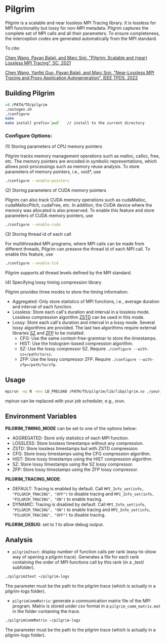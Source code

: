 # Pilgrim

Pilgrim is a scalable and near lossless MPI Tracing library.
It is lossless for MPI functionality but lossy for non-MPI metadata.
Pilgrim captures the complete set of MPI calls and all their parameters.
To ensure completeness, the interception codes are generated automatically from the MPI standard.

To cite:

[Chen Wang, Pavan Balaji, and Marc Snir. "Pilgrim: Scalable and (near) Lossless MPI Tracing", SC, 2021](https://dl.acm.org/doi/abs/10.1145/3458817.3476151)

[Chen Wang, Yanfei Guo, Pavan Balaji, and Marc Snir. "Near-Lossless MPI Tracing and Proxy Application Autogeneration", IEEE TPDS, 2022](https://ieeexplore.ieee.org/document/9925630)


## Building Pilgrim
```bash
cd /PATH/TO/pilgrim
./autogen.sh
./configure
make
make install prefix=`pwd`   // install to the current directory
```

### Configure Options:

(1) Storing parameters of CPU memory pointers

Pilgrim tracks memory management operations such as malloc, calloc, free, etc. 
The memory pointers are encoded in symbolic representations, which allows post-processings such as memory reuse analysis.
To store parameters of memory pointers, i.e., void*, use
```bash
./configure --enable-pointers
```

(2) Storing parameters of CUDA memory pointers

Pilgrim can also track CUDA memory operations such as cudaMalloc, cudaMallocPitch, cudaFree, etc.
In addition, the CUDA device where the memory was allocated is also preserved.
To enable this feature and store parameters of CUDA memory pointers, use
```bash
./configure --enable-cuda
```


(3) Storing thread id of each call

For multithreaded MPI programs, where MPI calls can be made from different threads, Pilgrim can preseve the thread id of each MPI call.
To enable this feature, use
```bash
./configure --enable-tid
```
Pilgrim supports all thread levels defined by the MPI standard.

(4) Specifying lossy timing compression library

Pilgrim provides three modes to store the timing information.
- Aggregated: Only store statistics of MPI functions, i.e., average duration and interval of each function.
- Lossless: Store each call's duration and interval in a lossless mode. Lossless compression algorithm [ZSTD](https://facebook.github.io/zstd/) can be used in this mode.
- Lossy: Store each call's duration and interval in a lossy mode. Several lossy algorithms are provided.
  The last two algorithms require external libraries [SZ](https://github.com/szcompressor/SZ) and [ZFP](https://github.com/szcompressor/SZ) to be installed.
  - CFG: Use the same context-free-grammar to store the timestamps.
  - HIST: Use the histogram-based compression algorithm.
  - SZ: Use the lossy compressor SZ. Require `./configure --with-sz=/path/to/sz`.
  - ZFP: Use the lossy compressor ZFP. Require `./configure --with-zfp=/path/to/zfp`.


## Usage
```bash
mpirun -np N -env LD_PRELOAD /PATH/TO/pilgrim/lib/libpilgrim.so ./your_app
```
mpirun can be replaced with your job scheduler, e.g., srun.

## Environment Variables

**PILGRIM_TIMING_MODE** can be set to one of the options below:
 - AGGREGATED: Store only statistics of each MPI function.
 - LOSSLESS: Store lossless timestamps without any compression.
 - ZSTD: Store lossless timestamps but with ZSTD compression.
 - CFG: Store lossy timestamps using the CFG compression algorithm.
 - HIST: Store lossy timestamps using the HIST compression algorithm.
 - SZ: Store lossy timestamps using the SZ lossy compressor.
 - ZFP: Store lossy timestamps using the ZFP lossy compressor.

**PILGRIM_TRACING_MODE**:
- DEFAULT:  Tracing is enabled by default. Call `MPI_Info_set(info, "PILGRIM_TRACING", "OFF")` to disable tracing and `MPI_Info_set(info, "PILGRIM_TRACING", "ON")` to enable tracing.
- DYNAMIC: Tracing is disabled by default. Call `MPI_Info_set(info, "PILGRIM_TRACING", "ON")` to enable tracing and `MPI_Info_set(info, "PILGRIM_TRACING", "OFF")` to disable tracing.

**PILGRIM_DEBUG**: set to 1 to allow debug output.

## Analysis

- `pilgrim2text`: display number of function calls per rank (easy-to-show way of opening a pilgrim trace).
Generates a file for each rank containing the order of MPI functions call by this rank (in a _text/ subfolder).

```bash
./pilgrim2text ~/pilgrim-logs   
```
The parameter must be the path to the pilgrim trace (which is actually in a pilgrim-logs folder).

- `pilgrimCommMatrix`: generate a communication matrix file of the MPI program.
Matrix is stored under csv format in a `pilgrim_comm_matrix.mat` in the folder containing the trace. 

```bash
./pilgrimCommMatrix ~/pilgrim-logs
```
The parameter must be the path to the pilgrim trace (which is actually in a pilgrim-logs folder).
